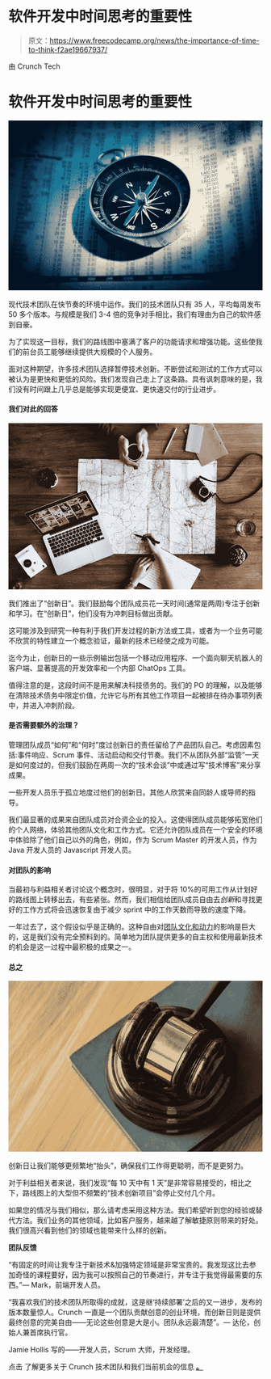 # 软件开发中时间思考的重要性

> 原文：<https://www.freecodecamp.org/news/the-importance-of-time-to-think-f2ae19667937/>

由 Crunch Tech

# 软件开发中时间思考的重要性

![7UWAuEI49WTnjuZA5Wo0H89LiijKSXTh9BMp](img/c46365b1ade4538a421f8c94e920dc16.png)

现代技术团队在快节奏的环境中运作。我们的技术团队只有 35 人，平均每周发布 50 多个版本。与规模是我们 3-4 倍的竞争对手相比，我们有理由为自己的软件感到自豪。

为了实现这一目标，我们的路线图中塞满了客户的功能请求和增强功能。这些使我们的前台员工能够继续提供大规模的个人服务。

面对这种期望，许多技术团队选择暂停技术创新。不断尝试和测试的工作方式可以被认为是更快和更低的风险。我们发现自己走上了这条路。具有讽刺意味的是，我们没有时间跟上几乎总是能够实现更便宜、更快速交付的行业进步。

#### **我们对此的回答**

![w1fla1eeEoTC-CplFZ5zzXFvE1XtC1gNsVSA](img/80e13576c04d62f7ec9560657b6e11d1.png)

我们推出了“创新日”。我们鼓励每个团队成员花一天时间(通常是两周)专注于创新和学习。在“创新日”，他们没有为冲刺目标做出贡献。

这可能涉及到研究一种有利于我们开发过程的新方法或工具，或者为一个业务可能不欣赏的特性建立一个概念验证，最新的技术已经使之成为可能。

迄今为止，创新日的一些示例输出包括一个移动应用程序、一个面向聊天机器人的客户端、显著提高的开发效率和一个内部 ChatOps 工具。

值得注意的是，这段时间不是用来解决科技债务的。我们的 PO 的理解，以及能够在清除技术债务中限定价值，允许它与所有其他工作项目一起被排在待办事项列表中，并进入冲刺阶段。

#### 是否需要额外的治理？

管理团队成员“如何”和“何时”度过创新日的责任留给了产品团队自己。考虑因素包括:事件响应、Scrum 事件、活动启动和交付节奏。我们不从团队外部“监管”一天是如何度过的，但我们鼓励在两周一次的“技术会谈”中或通过写“技术博客”来分享成果。

一些开发人员乐于孤立地度过他们的创新日。其他人欣赏来自同龄人或导师的指导。

我们最显著的成果来自团队成员对合资企业的投入。这使得团队成员能够拓宽他们的个人网络，体验其他团队文化和工作方式。它还允许团队成员在一个安全的环境中体验除了他们自己以外的角色，例如，作为 Scrum Master 的开发人员，作为 Java 开发人员的 Javascript 开发人员。

#### **对团队的影响**

当最初与利益相关者讨论这个概念时，很明显，对于将 10%的可用工作从计划好的路线图上转移出去，有些紧张。然而，我们相信给团队成员自由去*创新*和寻找更好的工作方式将会迅速恢复由于减少 sprint 中的工作天数而导致的速度下降。

一年过去了，这个假设似乎是正确的。这种自由对[团队文化和动力](https://medium.freecodecamp.org/cultivating-great-culture-within-a-team-a26a7c0cc4a2)的影响是巨大的，这是我们没有完全预料到的。简单地为团队提供更多的自主权和使用最新技术的机会是这一过程中最积极的成果之一。

#### **总之**

![F9c2OxlHo247mxViKsecLcL2c40u8PfQDj4l](img/3473b0bd299fc271d664a7a1baf416d2.png)

创新日让我们能够更频繁地“抬头”，确保我们工作得更聪明，而不是更努力。

对于利益相关者来说，我们发现“每 10 天中有 1 天”是非常容易接受的，相比之下，路线图上的大型但不频繁的“技术创新项目”会停止交付几个月。

如果您的情况与我们相似，那么请考虑采用这种方法。我们希望听到您的经验或替代方法。我们业务的其他领域，比如客户服务，越来越了解敏捷原则带来的好处。我们很高兴看到他们的领域也能带来什么样的创新。

**团队反馈**

“有固定的时间让我专注于新技术&加强特定领域是非常宝贵的。我发现这比去参加奇怪的课程要好，因为我可以按照自己的节奏进行，并专注于我觉得最需要的东西。”— Mark，前端开发人员。

“我喜欢我们的技术团队所取得的成就，这是继‘持续部署’之后的又一进步，发布的版本数量惊人。Crunch 一直是一个团队贡献创意的创业环境，而创新日则是提供最终创意的完美自由——无论这些创意是大是小。团队永远最清楚”。— 达伦，创始人兼首席执行官。

Jamie Hollis 写的——开发人员，Scrum 大师，开发经理。

点击 了解更多关于 Crunch 技术团队和我们当前机会的信息 [**。**](https://stackoverflow.com/jobs/companies/crunch)